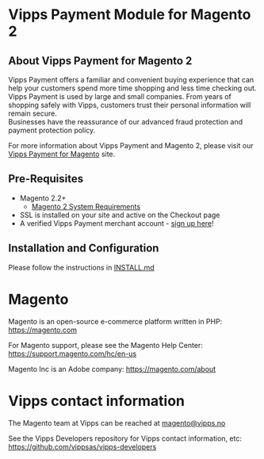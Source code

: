 # Vipps Payment Module for Magento 2

## About Vipps Payment for Magento 2

Vipps Payment offers a familiar and convenient buying experience that can help your customers spend more time shopping and less time checking out. <br /> Vipps Payment is used by large and small companies.  From years of shopping safely with Vipps, customers trust their personal information will remain secure.  <br />Businesses have the reassurance of our advanced fraud protection and payment protection policy.

For more information about Vipps Payment and Magento 2, please visit our [Vipps Payment for Magento](https://www.vipps.no/bedrift/vipps-pa-nett) site.

## Pre-Requisites
* Magento 2.2+
    * [Magento 2 System Requirements](http://devdocs.magento.com/magento-system-requirements.html)
* SSL is installed on your site and active on the Checkout page
* A verified Vipps Payment merchant account - [sign up here](https://vippsbedrift.no/signup/vippspanett/)!

## Installation and Configuration

Please follow the instructions in [INSTALL.md](INSTALL.md)

# Magento

Magento is an open-source e-commerce platform written in PHP: https://magento.com

For Magento support, please see the Magento Help Center: https://support.magento.com/hc/en-us

Magento Inc is an Adobe company: https://magento.com/about

# Vipps contact information

The Magento team at Vipps can be reached at magento@vipps.no

See the Vipps Developers repository for Vipps contact information, etc: https://github.com/vippsas/vipps-developers
